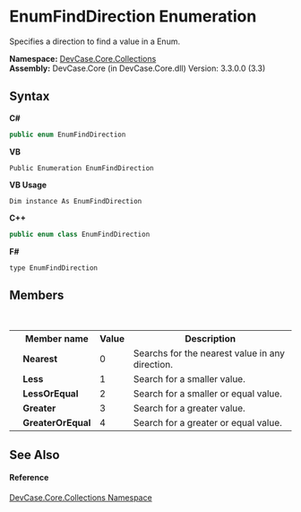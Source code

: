 # EnumFindDirection Enumeration
 

Specifies a direction to find a value in a Enum.

**Namespace:**&nbsp;<a href="N_DevCase_Core_Collections">DevCase.Core.Collections</a><br />**Assembly:**&nbsp;DevCase.Core (in DevCase.Core.dll) Version: 3.3.0.0 (3.3)

## Syntax

**C#**<br />
``` C#
public enum EnumFindDirection
```

**VB**<br />
``` VB
Public Enumeration EnumFindDirection
```

**VB Usage**<br />
``` VB Usage
Dim instance As EnumFindDirection
```

**C++**<br />
``` C++
public enum class EnumFindDirection
```

**F#**<br />
``` F#
type EnumFindDirection
```


## Members
&nbsp;<table><tr><th></th><th>Member name</th><th>Value</th><th>Description</th></tr><tr><td /><td target="F:DevCase.Core.Collections.EnumFindDirection.Nearest">**Nearest**</td><td>0</td><td>Searchs for the nearest value in any direction.</td></tr><tr><td /><td target="F:DevCase.Core.Collections.EnumFindDirection.Less">**Less**</td><td>1</td><td>Search for a smaller value.</td></tr><tr><td /><td target="F:DevCase.Core.Collections.EnumFindDirection.LessOrEqual">**LessOrEqual**</td><td>2</td><td>Search for a smaller or equal value.</td></tr><tr><td /><td target="F:DevCase.Core.Collections.EnumFindDirection.Greater">**Greater**</td><td>3</td><td>Search for a greater value.</td></tr><tr><td /><td target="F:DevCase.Core.Collections.EnumFindDirection.GreaterOrEqual">**GreaterOrEqual**</td><td>4</td><td>Search for a greater or equal value.</td></tr></table>

## See Also


#### Reference
<a href="N_DevCase_Core_Collections">DevCase.Core.Collections Namespace</a><br />